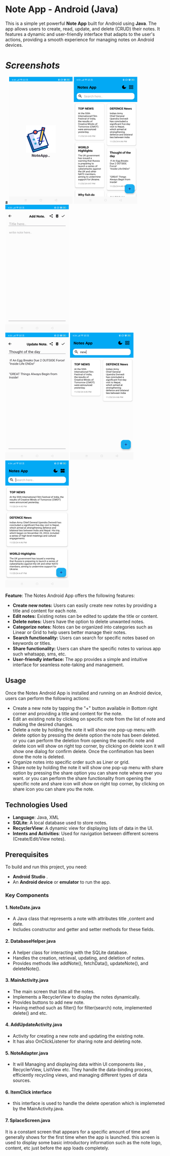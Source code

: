 
# Note App - Android (Java)

This is a simple yet powerful **Note App** built for Android using **Java**. The app allows users to create, read, update, and delete (CRUD) their notes. It features a dynamic and user-friendly interface that adapts to the user's actions, providing a smooth experience for managing notes on Android devices.

# ***Screenshots*** 
 ***s***
<img src="Screenshot_splace.png" alt="Alt Text" width="200" height="400">
<img src="Screenshot_home.png" alt="Alt Text" width="200" height="400">
<img src="Screenshot_Add.png" alt="Alt Text" width="200" height="400">
</br>
<img src="Screenshot_Update.png" alt="Alt Text" width="200" height="400">
<img src="Screenshot_search.png" alt="Alt Text" width="200" height="400">
<img src="Screenshot_setLayout.png" alt="Alt Text" width="200" height="400">


**Feature**:
The Notes Android App offers the following features:

-   **Create new notes:**  Users can easily create new notes by providing a title and content for each note.
-   **Edit notes:**  Existing notes can be edited to update the title or content.
-   **Delete notes:**  Users have the option to delete unwanted notes.
-   **Categorize notes:**  Notes can be organized into categories such as Linear or Grid  to help users better manage their notes.
-   **Search functionality:**  Users can search for specific notes based on keywords or titles.
-   **Share functionality:**  Users can share the specific notes to various app such whatsapp, sms, etc.
-   **User-friendly interface:**  The app provides a simple and intuitive interface for seamless note-taking and management.

## Usage 

Once the Notes Android App is installed and running on an Android device, users can perform the following actions:

-   Create a new note by tapping the "+" button available in Bottom right corner  and providing a title and content for the note.
-   Edit an existing note by clicking on specific note from the list  of note and making the desired changes.
-   Delete a note by holding the note it will show one pop-up menu with delete option by pressing the delete option the note has been deleted.
or  you can perform the deletion from opening the specific note and delete icon will show on right top corner, by clicking on delete icon it will show one dialog for confirm delete. Once the confimation has been done the note is deleted.
-   Organize notes into specific order such as Liner or grid.
- Share  note by holding the note it will show one pop-up menu with share option by pressing the share option you can share note where ever you want.
or you can perform the share functionality from opening the specific note and share icon will show on right top corner, by clicking on share icon you can share you the note.

## Technologies Used

-   **Language**: Java, XML
-   **SQLite**: A local database used to store notes.
-   **RecyclerView**: A dynamic view for displaying lists of data in the UI.
-   **Intents and Activities**: Used for navigation between different screens (Create/Edit/View notes).

## Prerequisites

To build and run this project, you need:

-   **Android Studio** .
-   An **Android device** or **emulator** to run the app.

### Key Components

#### 1. **NoteDate.java**

-   A Java class that represents a note with attributes title ,content and date.
-   Includes constructor and  getter and setter methods for these fields.

#### 2. **DatabaseHelper.java**

-   A helper class for interacting with the SQLite database.
-   Handles the creation, retrieval, updating, and deletion of notes.
-   Provides methods like addNote(), fetchData(), updateNote(), and deleteNote().

#### 3. **MainActivity.java**

-   The main screen that lists all the notes.
-   Implements a RecyclerView to display the notes dynamically.
-   Provides buttons to add new note.
- Having  method such as filter() for filter(search) note, implemented delete() and etc.

#### 4. **AddUpdateActivity.java**

-   Activity for creating a new note and updating the existing note.
-   It has also OnClickListener for sharing note and deleting note.

#### 5. **NoteAdapter.java**

- It will Managing and displaying data within UI components like , RecyclerView, ListView etc. They handle the data-binding process, efficiently recycling views, and managing different types of data sources.
  
#### 6. **ItemClick interface**
- this interface is used to handle the delete operation which is implemeted by the MainActivity.java.

#### 7. **SplaceScreen.java**
It is a constant screen that appears for a specific amount of time and generally shows for the first time when the app is launched. this screen is used to display some basic introductory information such as the note logo, content, etc just before the app loads completely.



